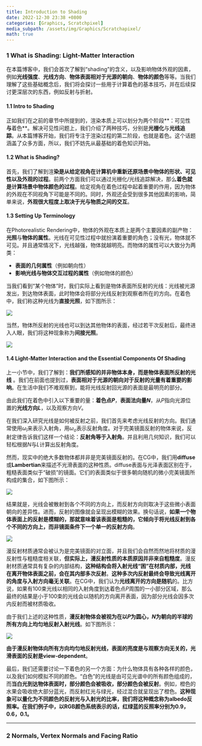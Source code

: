 ```yaml
---
title: Introduction to Shading
date: 2022-12-30 23:38 +0800
categories: [Graphics, Scratchpixel]
media_subpath: /assets/img/Graphics/Scratchapixel/
math: true
---
```


### 1 What is Shading: Light-Matter Interaction

在本篇博客中，我们会首次了解到“shading”的含义，以及影响物体外观的因素，例如**光线强度**、**光线方向**、**物体表面相对于光源的朝向**、**物体的颜色**等等。当我们理解了这些基础概念后，我们将会探讨一些用于计算着色的基本技巧，并在后续探讨更深层次的东西，例如反射与折射。

#### 1.1 Intro to Shading

正如我们在之前的章节中所提到的，渲染本质上可以划分为两个阶段**：可见性**与**着色**。解决可见性问题上，我们介绍了两种技巧，分别是**光栅化**与**光线追踪**。从本篇博客开始，我们将专注于渲染过程的第二阶段，也就是着色。这个话题涵盖了众多方面，所以，我们不妨先从最基础的着色知识开始。

#### 1.2 What is Shading?

首先，我们了解到渲**染是从给定视角在计算机中重新还原场景中物体的形状、可见性以及外观的过程**。前两个方面我们可以通过光栅化/光线追踪解决，那么**着色就是计算场景中物体颜色的过程**。给定视角在着色过程中起着重要的作用，因为物体的外观在不同视角下可能是不同的。同时，外观还会受到很多其他因素的影响，简单来说，**外观很大程度上取决于光与物质之间的交互**。

#### 1.3 Setting Up Terminology

在Photorealistic Rendering中，物体的外观在本质上是两个主要因素的副产物：**光照**与**物体的属性**。光线在可见性过程中就扮演着重要的角色；没有光，物体就不可见。并且通常情况下，光线越强，物体就越明亮。而物体的属性可以大致分为两类：

- **表面的几何属性**（例如朝向性）
- **影响光线与物体交互过程的属性**（例如物体的颜色）

当我们看到“某个物体”时，我们实际上看到是物体表面所反射的光线：光线被光源发出，到达物体表面，此时物体会将部分光线反射到观察者所在的方向。在着色中，我们称这种光线为**直接光照**，如下图所示：

![](shad-reflected-light1.png)

当然，物体所反射的光线也可以到达其他物体的表面，经过若干次反射后，最终进入人眼，我们将这种现象称为**间接光照**。

![](shad-reflected-light3.png)

#### 1.4 Light-Matter Interaction and the Essential Components Of Shading

上一小节中，我们了解到：**我们所感知的并非物体本身，而是物体表面所反射的光线** 。我们在前面也提到过，**表面相对于光源的朝向对于反射的光量有着重要的影响**。在生活中我们不难观察到，能将光线反射回光源的表面是最明亮的部分。

由此我们在着色中引入以下重要的量：**着色点$P$**，**表面法向量$N$**，从$P$指向光源位置的**光线方向$L$**，以及观察方向$V$。

在我们深入研究光线是如何被反射之前，我们首先来考虑光线反射的方向。我们通常使用$\omega_i$来表示入射角，用$\omega_o$表示反射角度。对于完美镜面反射的物体来说，反射定律告诉我们这样一个结论：**反射角等于入射角**。并且利用几何知识，我们可以轻松根据$N$与$L$计算出反射角度。

然而，现实中的绝大多数物体都并非是完美镜面反射的。在CG中，我们用**diffuse**或**Lambertian**来描述不光滑表面的这种性质。diffuse表面与光泽表面区别在于，粗糙表面类似于“破损”的镜面。它们的表面类似于很多朝向随机的微小完美镜面所构成的集合，如下图所示：

![](shad-rough.png)

结果就是，光线会被散射到各个不同的方向上，而反射方向则取决于这些微小表面朝向的差异性。进而，反射的图像就会呈现出模糊的效果。换句话说，**如果一个物体表面上的反射是模糊的，那就意味着该表面是粗糙的，它倾向于将光线反射到各个不同的方向上，而非镜面条件下一个单一的反射方向**。

![](shad-roughness1.gif)

漫反射材质通常会被认为是完美镜面的对立面，并且我们会自然而然地将材质的漫反射性与粗糙度相关联，**但实际上，漫反射性质的本质原因并非来自粗糙度**。漫反射材质通常具有复杂的内部结构，**这种结构会将入射光线“困”在材质内部，光线在离开物体表面之前，会在其内部多次反射**。**这种多次内反射最终会导致光线离开的角度与入射方向毫无关联**。在CG中，我们认为**光线离开的方向是随机**的。比方说，如果有100束光线以相同的入射角度到达着色点$P$周围的一小部分区域，那么最终的结果是小于100束的光线会以随机的方向离开表面，因为部分光线会因多次内反射而被材质吸收。

由于我们上述的这种性质，**漫反射物体会被视为在以$P$为圆心，$N$为朝向的半球的所有方向上均匀地反射入射光线**。如下图所示：

![](shad-light-beam5.png)

**由于漫反射物体向所有方向均匀地反射光线，表面的亮度是与观察方向无关的，光滑表面的反射是view-dependent**。

最后，我们还需要讨论一下着色的另一个方面：为什么物体具有各种各样的颜色，以及我们如何模拟不同的颜色。“白色”的光线是由可见光谱中的所有颜色组成的，而**当白光到达物体表面时，部分颜色会被吸收，部分颜色会被反射**。例如，橙色的水果会吸收绝大部分蓝光，而反射红光与绿光，经过混合就呈现出了橙色。**这种现象可以量化为不同颜色的反射光与入射光的比率，我们将这种概念称为albedo反照率。在我们例子中，以RGB颜色系统表示的话，红绿蓝的反照率分别为0.9，0.6，0.1。**

---

###  2 Normals, Vertex Normals and Facing Ratio

